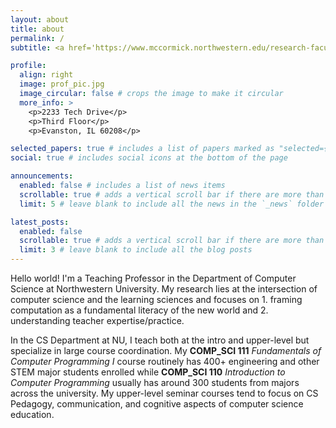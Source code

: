 ```yaml
---
layout: about
title: about
permalink: /
subtitle: <a href='https://www.mccormick.northwestern.edu/research-faculty/directory/profiles/bain-connor.html'>Assistant Professor of Instruction</a> - CS @ NU

profile:
  align: right
  image: prof_pic.jpg
  image_circular: false # crops the image to make it circular
  more_info: >
    <p>2233 Tech Drive</p>
    <p>Third Floor</p>
    <p>Evanston, IL 60208</p>

selected_papers: true # includes a list of papers marked as "selected={true}"
social: true # includes social icons at the bottom of the page

announcements:
  enabled: false # includes a list of news items
  scrollable: true # adds a vertical scroll bar if there are more than 3 news items
  limit: 5 # leave blank to include all the news in the `_news` folder

latest_posts:
  enabled: false
  scrollable: true # adds a vertical scroll bar if there are more than 3 new posts items
  limit: 3 # leave blank to include all the blog posts
---
```


Hello world! I'm a Teaching Professor in the Department of Computer Science at Northwestern University. My research lies at the intersection of computer science and the learning sciences and focuses on 1. framing computation as a fundamental literacy of the new world and 2. understanding teacher expertise/practice.

In the CS Department at NU, I teach both at the intro and upper-level but specialize in large course coordination. My **COMP_SCI 111** _Fundamentals of Computer Programming I_ course routinely has 400+ engineering and other STEM major students enrolled while **COMP_SCI 110** _Introduction to Computer Programming_ usually has around 300 students from majors across the university. My upper-level seminar courses tend to focus on CS Pedagogy, communication, and cognitive aspects of computer science education.